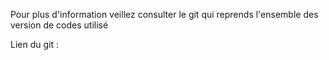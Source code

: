 Pour  plus d'information veillez consulter le git qui reprends l'ensemble des version de codes utilisé

Lien du git : 
